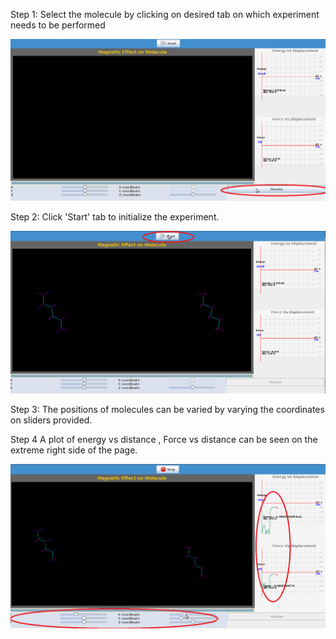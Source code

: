 Step 1: Select the molecule by clicking on desired tab on which experiment needs to be performed

<img src="images/Screenshot.png">

Step 2: Click 'Start' tab to initialize the experiment.

<img src="images/Screenshot-1.png">

Step 3: The positions of molecules can be varied by varying the coordinates on sliders provided.


Step 4   A plot of energy vs distance , Force vs distance can be seen on the extreme right side of the page.

<img src="images/Screenshot-2.png">